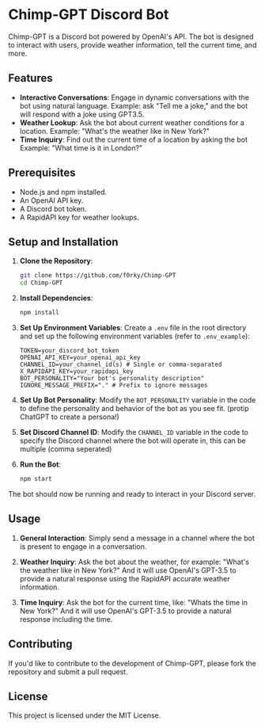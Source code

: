 
# Chimp-GPT Discord Bot

Chimp-GPT is a Discord bot powered by OpenAI's API. The bot is designed to interact with users, provide weather information, tell the current time, and more.

## Features

- **Interactive Conversations**: Engage in dynamic conversations with the bot using natural language.
  Example: ask "Tell me a joke," and the bot will respond with a joke using GPT3.5.
- **Weather Lookup**: Ask the bot about current weather conditions for a location.
  Example: "What's the weather like in New York?"
- **Time Inquiry**: Find out the current time of a location by asking the bot
  Example: "What time is it in London?"

## Prerequisites

- Node.js and npm installed.
- An OpenAI API key.
- A Discord bot token.
- A RapidAPI key for weather lookups.

## Setup and Installation

1. **Clone the Repository**:
    ```bash
    git clone https://github.com/f0rky/Chimp-GPT
    cd Chimp-GPT
    ```

2. **Install Dependencies**:
    ```bash
    npm install
    ```

3. **Set Up Environment Variables**:
   Create a `.env` file in the root directory and set up the following environment variables (refer to `.env_example`):
   ```env
   TOKEN=your_discord_bot_token
   OPENAI_API_KEY=your_openai_api_key
   CHANNEL_ID=your_channel_id(s) # Single or comma-separated
   X_RAPIDAPI_KEY=your_rapidapi_key
   BOT_PERSONALITY="Your bot's personality description"
   IGNORE_MESSAGE_PREFIX="." # Prefix to ignore messages
   ```

4. **Set Up Bot Personality**:
   Modify the `BOT_PERSONALITY` variable in the code to define the personality and behavior of the bot as you see fit. (protip ChatGPT to create a persona!)

5. **Set Discord Channel ID**:
   Modify the `CHANNEL_ID` variable in the code to specify the Discord channel where the bot will operate in, this can be multiple (comma seperated)

6. **Run the Bot**:
    ```bash
    npm start
    ```

The bot should now be running and ready to interact in your Discord server.

## Usage

1. **General Interaction**:
    Simply send a message in a channel where the bot is present to engage in a conversation.

2. **Weather Inquiry**:
    Ask the bot about the weather, for example: "What's the weather like in New York?"
    And it will use OpenAI's GPT-3.5 to provide a natural response using the RapidAPI accurate weather information.

3. **Time Inquiry**:
    Ask the bot for the current time, like: "Whats the time in New York?"
    And it will use OpenAI's GPT-3.5 to provide a natural response including the time.

## Contributing

If you'd like to contribute to the development of Chimp-GPT, please fork the repository and submit a pull request.

## License

This project is licensed under the MIT License.

